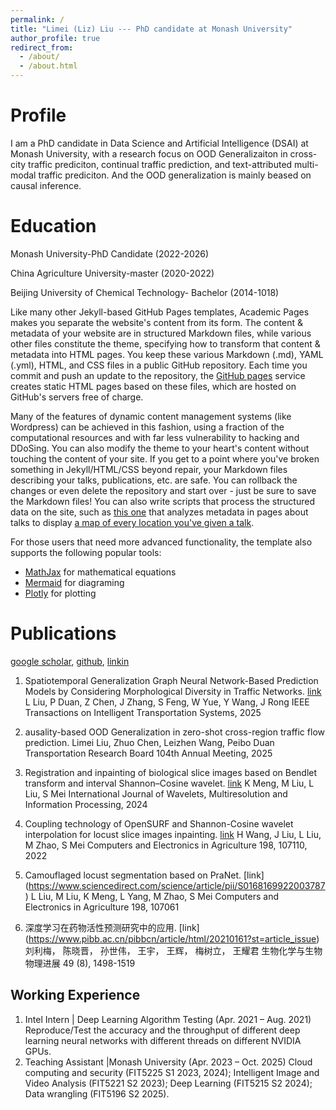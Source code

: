```yaml
---
permalink: /
title: "Limei (Liz) Liu --- PhD candidate at Monash University"
author_profile: true
redirect_from: 
  - /about/
  - /about.html
---
```



Profile 
======

I am a PhD candidate in Data Science and Artificial Intelligence (DSAI) at Monash University, with a research focus on OOD Generalizaiton in cross-city traffic prediciton, continual traffic prediction, and text-attributed multi-modal traffic prediciton. And the OOD generalization is mainly beased on causal inference.

Education
======

Monash University-PhD Candidate (2022-2026)

China Agriculture University-master (2020-2022)

Beijing University of Chemical Technology- Bachelor (2014-1018)

Like many other Jekyll-based GitHub Pages templates, Academic Pages makes you separate the website's content from its form. The content & metadata of your website are in structured Markdown files, while various other files constitute the theme, specifying how to transform that content & metadata into HTML pages. You keep these various Markdown (.md), YAML (.yml), HTML, and CSS files in a public GitHub repository. Each time you commit and push an update to the repository, the [GitHub pages](https://pages.github.com/) service creates static HTML pages based on these files, which are hosted on GitHub's servers free of charge.

Many of the features of dynamic content management systems (like Wordpress) can be achieved in this fashion, using a fraction of the computational resources and with far less vulnerability to hacking and DDoSing. You can also modify the theme to your heart's content without touching the content of your site. If you get to a point where you've broken something in Jekyll/HTML/CSS beyond repair, your Markdown files describing your talks, publications, etc. are safe. You can rollback the changes or even delete the repository and start over - just be sure to save the Markdown files! You can also write scripts that process the structured data on the site, such as [this one](https://github.com/academicpages/academicpages.github.io/blob/master/talkmap.ipynb) that analyzes metadata in pages about talks to display [a map of every location you've given a talk](https://academicpages.github.io/talkmap.html).

For those users that need more advanced functionality, the template also supports the following popular tools:
- [MathJax](https://www.mathjax.org/) for mathematical equations
- [Mermaid](https://mermaid.js.org/) for diagraming
- [Plotly](https://plotly.com/javascript/) for plotting

Publications
======
[google scholar](https://scholar.google.com/citations?view_op=list_works&hl=zh-CN&hl=zh-CN&user=sQiuR9wAAAAJ&sortby=pubdate), [github](https://github.com/Chloe-Liu33), [linkin](https://www.linkedin.com/in/limei-liz-liu/?originalSubdomain=au)

1. Spatiotemporal Generalization Graph Neural Network-Based Prediction Models by Considering Morphological Diversity in Traffic Networks. [link](https://ieeexplore.ieee.org/abstract/document/10967037)
   L Liu, P Duan, Z Chen, J Zhang, S Feng, W Yue, Y Wang, J Rong
   IEEE Transactions on Intelligent Transportation Systems, 2025
   
2. ausality-based OOD Generalization in zero-shot cross-region traffic flow prediction.
   Limei Liu, Zhuo Chen, Leizhen Wang, Peibo Duan
   Transportation Research Board 104th Annual Meeting, 2025
   
3. Registration and inpainting of biological slice images based on Bendlet transform and interval Shannon–Cosine wavelet. [link](https://www.worldscientific.com/doi/10.1142/S0219691323500625)
   K Meng, M Liu, L Liu, S Mei
   International Journal of Wavelets, Multiresolution and Information Processing, 2024
  
4. Coupling technology of OpenSURF and Shannon-Cosine wavelet interpolation for locust slice images inpainting. [link](https://www.sciencedirect.com/science/article/pii/S0168169922004276)
  H Wang, J Liu, L Liu, M Zhao, S Mei
  Computers and Electronics in Agriculture 198, 107110, 2022

6. Camouflaged locust segmentation based on PraNet. [link] (https://www.sciencedirect.com/science/article/pii/S0168169922003787)
  L Liu, M Liu, K Meng, L Yang, M Zhao, S Mei
  Computers and Electronics in Agriculture 198, 107061

7. 深度学习在药物活性预测研究中的应用. [link] (https://www.pibb.ac.cn/pibbcn/article/html/20210161?st=article_issue)
  刘利梅， 陈晓晋， 孙世伟， 王宇， 王辉， 梅树立， 王耀君
  生物化学与生物物理进展 49 (8), 1498-1519


Working Experience
------
1. Intel Intern | Deep Learning Algorithm Testing (Apr. 2021 – Aug. 2021)
  Reproduce/Test the accuracy and the throughput of different deep learning neural networks with different threads on different NVIDIA GPUs.
2. Teaching Assistant |Monash University (Apr. 2023 – Oct. 2025)
   Cloud computing and security (FIT5225 S1 2023, 2024);
   Intelligent Image and Video Analysis (FIT5221 S2 2023);
   Deep Learning (FIT5215 S2 2024);
   Data wrangling (FIT5196 S2 2025).


